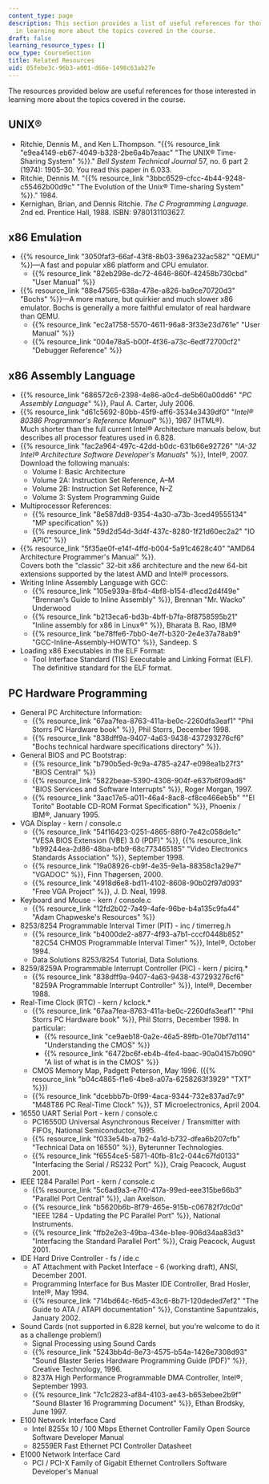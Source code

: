 ```yaml
---
content_type: page
description: This section provides a list of useful references for those interested
  in learning more about the topics covered in the course.
draft: false
learning_resource_types: []
ocw_type: CourseSection
title: Related Resources
uid: 05febe3c-96b3-a001-d66e-1498c63ab27e
---
```

The resources provided below are useful references for those interested in learning more about the topics covered in the course.

## UNIX®

- Ritchie, Dennis M., and Ken L.Thompson. "{{% resource_link "e9ea4149-eb67-4049-b328-2be6a4b7eaac" "The UNIX® Time-Sharing System" %}}." *Bell System Technical Journal* 57, no. 6 part 2 (1974): 1905–30. You read this paper in 6.033.
- Ritchie, Dennis M. "{{% resource_link "3bbc6529-cfcc-4b44-9248-c55462b00d9c" "The Evolution of the Unix® Time-sharing System" %}}." 1984.
- Kernighan, Brian, and Dennis Ritchie. *The C Programming Language*. 2nd ed. Prentice Hall, 1988. ISBN: 9780131103627.

## x86 Emulation

- {{% resource_link "3050faf3-66af-43f8-8b03-396a232ac582" "QEMU" %}}—A fast and popular x86 platform and CPU emulator.
    - {{% resource_link "82eb298e-dc72-4646-860f-42458b730cbd" "User Manual" %}}
- {{% resource_link "88e47565-638a-478e-a826-ba9ce70720d3" "Bochs" %}}—A more mature, but quirkier and much slower x86 emulator. Bochs is generally a more faithful emulator of real hardware than QEMU.
    - {{% resource_link "ec2a1758-5570-4611-96a8-3f33e23d761e" "User Manual" %}}
    - {{% resource_link "004e78a5-b00f-4f36-a73c-6edf72700cf2" "Debugger Reference" %}}

## x86 Assembly Language

- {{% resource_link "686572c6-2398-4e86-a0c4-de5b60a00dd6" "*PC Assembly Language*" %}}, Paul A. Carter, July 2006.
- {{% resource_link "d61c5692-80bb-45f9-aff6-3534e3439df0" "*Intel® 80386 Programmer's Reference Manual*" %}}, 1987 (HTML®).    
    Much shorter than the full current Intel® Architecture manuals below, but describes all processor features used in 6.828.
- {{% resource_link "fac2a964-497c-42dd-b0dc-631b66e92726" "*IA-32 Intel® Architecture Software Developer's Manuals*" %}}, Intel®, 2007. Download the following manuals:
    - Volume I: Basic Architecture
    - Volume 2A: Instruction Set Reference, A–M
    - Volume 2B: Instruction Set Reference, N–Z
    - Volume 3: System Programming Guide
- Multiprocessor References:
    - {{% resource_link "8e587dd8-9354-4a30-a73b-3ced49555134" "MP specification" %}}
    - {{% resource_link "59d2d54d-3d4f-437c-8280-1f21d60ec2a2" "IO APIC" %}}
- {{% resource_link "5f35ae0f-e14f-4ffd-b004-5a91c4628c40" "AMD64 Architecture Programmer's Manual" %}}.    
    Covers both the "classic" 32-bit x86 architecture and the new 64-bit extensions supported by the latest AMD and Intel® processors.
- Writing Inline Assembly Language with GCC:
    - {{% resource_link "105e939a-8fb4-4bf8-b154-d1ecd2d4f49e" "Brennan's Guide to Inline Assembly" %}}, Brennan "Mr. Wacko" Underwood
    - {{% resource_link "b213eca6-bd3b-4bff-b7fa-8f8758595b21" "Inline assembly for x86 in Linux®" %}}, Bharata B. Rao, IBM®
    - {{% resource_link "be78ffe6-7bb0-4e7f-b320-2e4e37a78ab9" "GCC-Inline-Assembly-HOWTO" %}}, Sandeep. S
- Loading x86 Executables in the ELF Format:
    - Tool Interface Standard (TIS) Executable and Linking Format (ELF).    
        The definitive standard for the ELF format.

## PC Hardware Programming

- General PC Architecture Information:
    - {{% resource_link "67aa7fea-8763-411a-be0c-2260dfa3eaf1" "Phil Storrs PC Hardware book" %}}, Phil Storrs, December 1998.
    - {{% resource_link "838dff9a-9407-4a63-9438-437293276cf6" "Bochs technical hardware specifications directory" %}}.
- General BIOS and PC Bootstrap:
    - {{% resource_link "b790b5ed-9c9a-4785-a247-e098ea1b27f3" "BIOS Central" %}}
    - {{% resource_link "5822beae-5390-4308-904f-e637b6f09ad6" "BIOS Services and Software Interrupts" %}}, Roger Morgan, 1997.
    - {{% resource_link "3aac17e5-a011-46a4-8ac8-cf8ce466eb5b" "\"El Torito\" Bootable CD-ROM Format Specification" %}}, Phoenix / IBM®, January 1995.
- VGA Display - kern / console.c
    - {{% resource_link "54f16423-0251-4865-88f0-7e42c058de1c" "VESA BIOS Extension (VBE) 3.0 (PDF)" %}}, {{% resource_link "b99244ea-2d86-48ba-bfb9-68c773465185" "Video Electronics Standards Association" %}}, September 1998.
    - {{% resource_link "19a08926-cb9f-4e35-9e1a-88358c1a29e7" "VGADOC" %}}, Finn Thøgersen, 2000.
    - {{% resource_link "4918d6e8-bd11-4102-8608-90b02f97d093" "Free VGA Project" %}}, J. D. Neal, 1998.
- Keyboard and Mouse - kern / console.c
    - {{% resource_link "12fd2b02-7a49-4afe-96be-b4a135c9fa44" "Adam Chapweske's Resources" %}}
- 8253/8254 Programmable Interval Timer (PIT) - inc / timerreg.h
    - {{% resource_link "b4000de2-a877-4f93-a7b1-cccf0448b852" "82C54 CHMOS Programmable Interval Timer" %}}, Intel®, October 1994.
    - Data Solutions 8253/8254 Tutorial, Data Solutions.
- 8259/8259A Programmable Interrupt Controller (PIC) - kern / picirq.\*
    - {{% resource_link "838dff9a-9407-4a63-9438-437293276cf6" "8259A Programmable Interrupt Controller" %}}, Intel®, December 1988.
- Real-Time Clock (RTC) - kern / kclock.\*
    - {{% resource_link "67aa7fea-8763-411a-be0c-2260dfa3eaf1" "Phil Storrs PC Hardware book" %}}, Phil Storrs, December 1998. In particular:
        - {{% resource_link "ce9aeb18-0a2e-46a5-89fb-01e70bf7d114" "Understanding the CMOS" %}}
        - {{% resource_link "6472bc6f-eb4b-4fe4-baac-90a04157b090" "A list of what is in the CMOS" %}}
    - CMOS Memory Map, Padgett Peterson, May 1996. ({{% resource_link "b04c4865-f1e6-4be8-a07a-6258263f3929" "TXT" %}})
    - {{% resource_link "dcebbb7b-0f99-4aca-9344-732e837ad7c9" "M48T86 PC Real-Time Clock" %}}, ST Microelectronics, April 2004.
- 16550 UART Serial Port - kern / console.c
    - PC16550D Universal Asynchronous Receiver / Transmitter with FIFOs, National Semiconductor, 1995.
    - {{% resource_link "f033e54b-a7b2-4a1d-b732-dfea6b207cfb" "Technical Data on 16550" %}}, Byterunner Technologies.
    - {{% resource_link "f6554ce5-5871-40fb-81c2-044c67fd0133" "Interfacing the Serial / RS232 Port" %}}, Craig Peacock, August 2001.
- IEEE 1284 Parallel Port - kern / console.c
    - {{% resource_link "5c6ad9a3-e7f0-417a-99ed-eee315be66b3" "Parallel Port Central" %}}, Jan Axelson.
    - {{% resource_link "b5620b6b-8f79-465e-915b-c06782f7dc0d" "IEEE 1284 - Updating the PC Parallel Port" %}}, National Instruments.
    - {{% resource_link "ffb2e2e3-49ba-434e-b1ee-906d34aa83d3" "Interfacing the Standard Parallel Port" %}}, Craig Peacock, August 2001.
- IDE Hard Drive Controller - fs / ide.c
    - AT Attachment with Packet Interface - 6 (working draft), ANSI, December 2001.
    - Programming Interface for Bus Master IDE Controller, Brad Hosler, Intel®, May 1994.
    - {{% resource_link "714bd64c-f6d5-43c6-8b71-120deded7ef2" "The Guide to ATA / ATAPI documentation" %}}, Constantine Sapuntzakis, January 2002.
- Sound Cards (not supported in 6.828 kernel, but you're welcome to do it as a challenge problem!)
    - Signal Processing using Sound Cards
    - {{% resource_link "5243bb4d-8e73-4575-b54a-1426e7308d93" "Sound Blaster Series Hardware Programming Guide (PDF)" %}}, Creative Technology, 1996.
    - 8237A High Performance Programmable DMA Controller, Intel®, September 1993.
    - {{% resource_link "7c1c2823-af84-4103-ae43-b653ebee2b9f" "Sound Blaster 16 Programming Document" %}}, Ethan Brodsky, June 1997.
- E100 Network Interface Card
    - Intel 8255x 10 / 100 Mbps Ethernet Controller Family Open Source Software Developer Manual
    - 82559ER Fast Ethernet PCI Controller Datasheet
- E1000 Network Interface Card
    - PCI / PCI-X Family of Gigabit Ethernet Controllers Software Developer's Manual